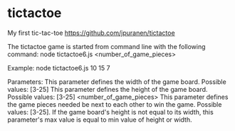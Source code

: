 # tictactoe
My first tic-tac-toe
https://github.com/jpuranen/tictactoe

The tictactoe game is started from command line with the following command:
node tictactoe6.js <width> <height> <number_of_game_pieces>
 
Example:
node tictactoe6.js 10 15 7

Parameters:
<width>
  This parameter defines the width of the game board.
  Possible values: [3-25]
<length>
  This parameter defines the height of the game board.
  Possible values: [3-25]
<number_of_game_pieces>
  This parameter defines the game pieces needed be next to each other to win the game.
  Possible values: [3-25]. If the game board's height is not equal to its width, this parameter's max value is equal to min    value of height or width.
  
 
